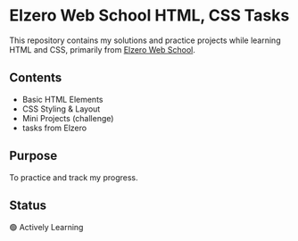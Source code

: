 # Elzero Web School HTML, CSS Tasks

This repository contains my solutions and practice projects while learning HTML and CSS, primarily from [Elzero Web School](https://elzero.org/).

## Contents
- Basic HTML Elements
- CSS Styling & Layout
- Mini Projects (challenge)
- tasks from Elzero

## Purpose
To practice and track my progress.

## Status
🟢 Actively Learning
